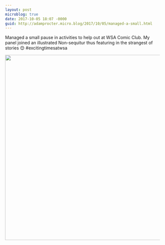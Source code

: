 ```yaml
---
layout: post
microblog: true
date: 2017-10-05 18:07 -0000
guid: http://adamprocter.micro.blog/2017/10/05/managed-a-small.html
---
```

Managed a small pause in activities to help out at WSA Comic Club. My panel joined an illustrated  Non-sequitur thus featuring in the strangest of stories 😊 #excitingtimesatwsa

<img src="http://discursive.adamprocter.co.uk/uploads/2017/d8d377bc9a.jpg" width="600" height="600" />
